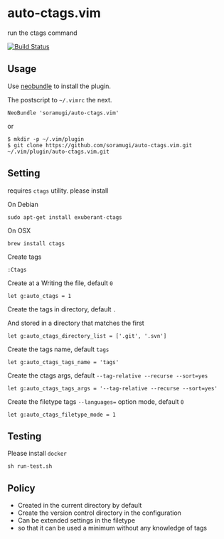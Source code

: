 # auto-ctags.vim

run the ctags command

[![Build Status](https://travis-ci.org/soramugi/auto-ctags.vim.png?branch=master)](https://travis-ci.org/soramugi/auto-ctags.vim)

## Usage

Use [neobundle](https://github.com/Shougo/neobundle.vim) to install the plugin.

The postscript to `~/.vimrc` the next.

```
NeoBundle 'soramugi/auto-ctags.vim'
```

or

    $ mkdir -p ~/.vim/plugin
    $ git clone https://github.com/soramugi/auto-ctags.vim.git ~/.vim/plugin/auto-ctags.vim.git

## Setting

requires `ctags` utility. please install

On Debian

    sudo apt-get install exuberant-ctags

On OSX

    brew install ctags

Create tags

    :Ctags

Create at a Writing the file, default `0`

    let g:auto_ctags = 1

Create the tags in directory, default `.`

And stored in a directory that matches the first

    let g:auto_ctags_directory_list = ['.git', '.svn']

Create the tags name, default `tags`

    let g:auto_ctags_tags_name = 'tags'

Create the ctags args, default `--tag-relative --recurse --sort=yes`

    let g:auto_ctags_tags_args = '--tag-relative --recurse --sort=yes'

Create the filetype tags `--languages=` option mode, default `0`

    let g:auto_ctags_filetype_mode = 1

## Testing

Please install `docker`

    sh run-test.sh

## Policy
* Created in the current directory by default
* Create the version control directory in the configuration
* Can be extended settings in the filetype
* so that it can be used a minimum without any knowledge of tags
